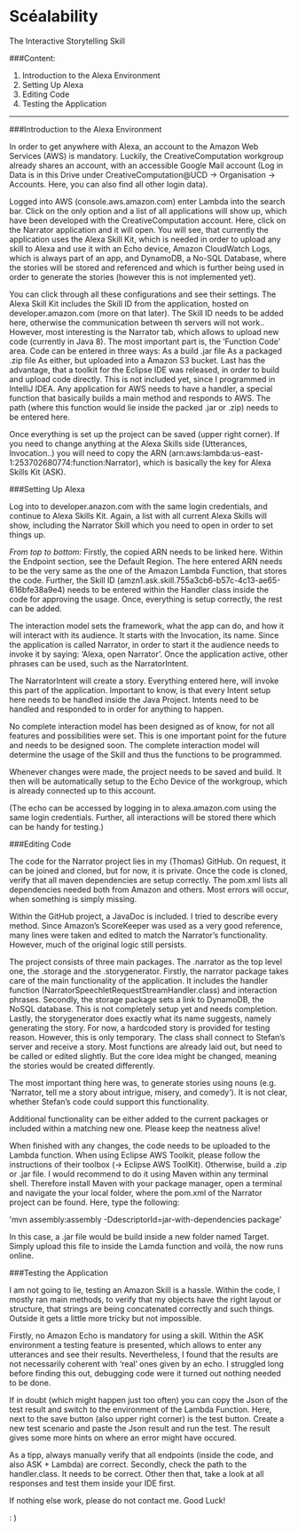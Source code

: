 # Scéalability
The Interactive Storytelling Skill

###Content:

1. Introduction to the Alexa Environment
2. Setting Up Alexa
3. Editing Code
4. Testing the Application

---

###Introduction to the Alexa Environment

In order to get anywhere with Alexa, an account to the Amazon Web Services (AWS) is mandatory. Luckily, the CreativeComputation workgroup already shares an account, with an accessible Google Mail account (Log in Data is in this Drive under CreativeComputation@UCD -> Organisation -> Accounts. Here, you can also find all other login data).

Logged into AWS (console.aws.amazon.com) enter Lambda into the search bar. Click on the only option and a list of all applications will show up, which have been developed with the CreativeComputation account. Here, click on the Narrator application and it will open.
You will see, that currently the application uses the Alexa Skill Kit, which is needed in order to upload any skill to Alexa and use it with an Echo device, Amazon CloudWatch Logs, which is always part of an app, and DynamoDB, a No-SQL Database, where the stories will be stored and referenced and which is further being used in order to generate the stories (however this is not implemented yet).

You can click through all these configurations and see their settings. The Alexa Skill Kit includes the Skill ID from the application, hosted on developer.amazon.com (more on that later). The Skill ID needs to be added here, otherwise the communication between th servers will not work.. However, most interesting is the Narrator tab, which allows to upload new code (currently in Java 8). The most important part is, the ‘Function Code’ area. Code can be entered in three ways: 
As a build .jar file
As a packaged .zip file
As either, but uploaded into a Amazon S3 bucket. Last has the advantage, that a toolkit for the Eclipse IDE was released, in order to build and upload code directly. This is not included yet, since I programmed in IntelliJ IDEA.
Any application for AWS needs to have a handler, a special function that basically builds a main method and responds to AWS. The path (where this function would lie inside the packed .jar or .zip) needs to be entered here.

Once everything is set up the project can be saved (upper right corner). If you need to change anything at the Alexa Skills side (Utterances, Invocation..) you will need to copy the ARN (arn:aws:lambda:us-east-1:253702680774:function:Narrator), which is basically the key for Alexa Skills Kit (ASK).

###Setting Up Alexa

Log into to developer.anazon.com with the same login credentials, and continue to Alexa Skills Kit. Again, a list with all current Alexa Skills will show, including the Narrator Skill which you need to open in order to set things up.

*From top to bottom:*
Firstly, the copied ARN  needs to be linked here. Within the Endpoint section, see the Default Region. The here entered ARN needs to be the very same as the one of the Amazon Lambda Function, that stores the code. Further, the Skill ID (amzn1.ask.skill.755a3cb6-b57c-4c13-ae65-616bfe38a9e4) needs to be entered within the Handler class inside the code for approving the usage. Once, everything is setup correctly, the rest can be added.

The interaction model sets the framework, what the app can do, and how it will interact with its audience. It starts with the Invocation, its name. Since the application is called Narrator, in order to start it the audience needs to invoke it by saying: ‘Alexa, open Narrator’. Once the application active, other phrases can be used, such as the NarratorIntent.

The NarratorIntent will create a story. Everything entered here, will invoke this part of the application. Important to know, is that every Intent setup here needs to be handled inside the Java Project. Intents need to be handled and responded to in order for anything to happen.

No complete interaction model has been designed as of know, for not all features and possibilities were set. This is one important point for the future and needs to be designed soon. The complete interaction model will determine the usage of the Skill and thus the functions to be programmed.  

Whenever changes were made, the project needs to be saved and build. It then will be automatically setup to the Echo Device of the workgroup, which is already connected up to this account. 

(The echo can be accessed by logging in to alexa.amazon.com using the same login credentials. Further, all interactions will be stored there which can be handy for testing.)

###Editing Code

The code for the Narrator project lies in my (Thomas) GitHub. On request, it can be joined and cloned, but for now, it is private. 
Once the code is cloned, verify that all maven dependencies are setup correctly. The pom.xml lists all dependencies needed both from Amazon and others. Most errors will occur, when something is simply missing.

Within the GitHub project, a JavaDoc is included. I tried to describe every method. Since Amazon’s ScoreKeeper was used as a very good reference, many lines were taken and edited to match the Narrator’s functionality. However, much of the original logic still persists.

The project consists of three main packages. The .narrator as the top level one, the .storage and the .storygenerator. Firstly, the narrator  package takes care of the main functionality of the application. It includes the handler function (NarratorSpeechletRequestStreamHandler.class) and interaction phrases. Secondly, the storage package sets a link to DynamoDB, the NoSQL database. This is not completely setup yet and needs completion. Lastly, the storygenerator does exactly what its name suggests, namely generating the story. For now, a hardcoded story is provided for testing reason. However, this is only temporary. The class shall connect  to Stefan’s server and receive a story. Most functions are already laid out, but need to be called or edited slightly. But the core idea might be changed, meaning the stories would be created differently.

The most important thing here was, to generate stories using nouns (e.g. ‘Narrator, tell me a story about intrigue, misery, and comedy’). It is not clear, whether Stefan’s code could support this functionality.

Additional functionality can be either added to the current packages or included within a matching new one. Please keep the neatness alive!

When finished with any changes, the code needs to be uploaded to the Lambda function. When using Eclipse AWS Toolkit, please follow the instructions of their toolbox (-> Eclipse AWS ToolKit). Otherwise, build a .zip or .jar file. I would recommend to do it using Maven within any terminal shell. Therefore install Maven with your package manager, open a terminal and navigate the your local folder, where the pom.xml of the Narrator project can be found. Here, type the following:

'mvn assembly:assembly -DdescriptorId=jar-with-dependencies package'

In this case, a .jar file would be build inside a new folder named Target. Simply upload this file to inside the Lamda function and voilà, the now runs online.

###Testing the Application

I am not going to lie, testing an Amazon Skill is a hassle. Within the code, I mostly ran main methods, to verify that my objects have the right layout or structure, that strings are being concatenated correctly and such things. Outside it gets a little more tricky but not impossible.

Firstly, no Amazon Echo is mandatory for using a skill. Within the ASK environment a testing feature is presented, which allows to enter any utterances and see their results. Nevertheless, I found that the results are not necessarily coherent with ‘real’ ones given by an echo. I struggled long before finding this out, debugging code were it turned out nothing needed to be done.

If in doubt (which might happen just too often) you can copy the Json of the test result and switch to the environment of the Lambda Function. Here, next to the save button (also upper right corner) is the test button. Create a new test scenario and paste the Json result and run the test. The result gives some more hints on where an error might have occured.

As a tipp, always manually verify that all endpoints (inside the code, and also ASK + Lambda) are correct. Secondly, check the path to the handler.class. It needs to be correct. Other then that, take a look at all responses and test them inside your IDE first.

If nothing else work, please do not contact me. Good Luck!


: )

